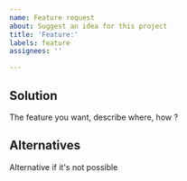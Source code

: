 ```yaml
---
name: Feature request
about: Suggest an idea for this project
title: 'Feature:'
labels: feature
assignees: ''

---
```


## Solution
The feature you want, describe where, how ?

## Alternatives
Alternative if it's not possible

